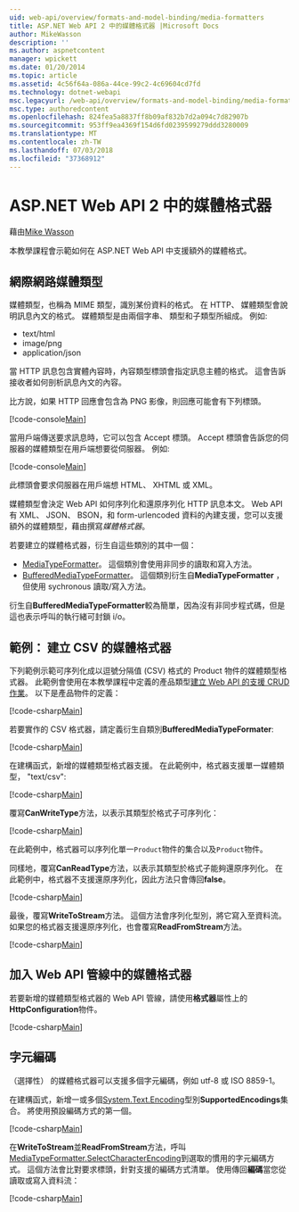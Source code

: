 ```yaml
---
uid: web-api/overview/formats-and-model-binding/media-formatters
title: ASP.NET Web API 2 中的媒體格式器 |Microsoft Docs
author: MikeWasson
description: ''
ms.author: aspnetcontent
manager: wpickett
ms.date: 01/20/2014
ms.topic: article
ms.assetid: 4c56f64a-086a-44ce-99c2-4c69604cd7fd
ms.technology: dotnet-webapi
msc.legacyurl: /web-api/overview/formats-and-model-binding/media-formatters
msc.type: authoredcontent
ms.openlocfilehash: 824fea5a8837ff8b09af832b7d2a094c7d82907b
ms.sourcegitcommit: 953ff9ea4369f154d6fd0239599279ddd3280009
ms.translationtype: MT
ms.contentlocale: zh-TW
ms.lasthandoff: 07/03/2018
ms.locfileid: "37368912"
---
```

<a name="media-formatters-in-aspnet-web-api-2"></a>ASP.NET Web API 2 中的媒體格式器
====================
藉由[Mike Wasson](https://github.com/MikeWasson)

本教學課程會示範如何在 ASP.NET Web API 中支援額外的媒體格式。

## <a name="internet-media-types"></a>網際網路媒體類型

媒體類型，也稱為 MIME 類型，識別某份資料的格式。 在 HTTP、 媒體類型會說明訊息內文的格式。 媒體類型是由兩個字串、 類型和子類型所組成。 例如: 

- text/html
- image/png
- application/json

當 HTTP 訊息包含實體內容時，內容類型標頭會指定訊息主體的格式。 這會告訴接收者如何剖析訊息內文的內容。

比方說，如果 HTTP 回應會包含為 PNG 影像，則回應可能會有下列標頭。

[!code-console[Main](media-formatters/samples/sample1.cmd)]

當用戶端傳送要求訊息時，它可以包含 Accept 標頭。 Accept 標頭會告訴您的伺服器的媒體類型在用戶端想要從伺服器。 例如: 

[!code-console[Main](media-formatters/samples/sample2.cmd)]

此標頭會要求伺服器在用戶端想 HTML、 XHTML 或 XML。

媒體類型會決定 Web API 如何序列化和還原序列化 HTTP 訊息本文。 Web API 有 XML、 JSON、 BSON，和 form-urlencoded 資料的內建支援，您可以支援額外的媒體類型，藉由撰寫*媒體格式器*。

若要建立的媒體格式器，衍生自這些類別的其中一個：

- [MediaTypeFormatter](https://msdn.microsoft.com/library/system.net.http.formatting.mediatypeformatter.aspx)。 這個類別會使用非同步的讀取和寫入方法。
- [BufferedMediaTypeFormatter](https://msdn.microsoft.com/library/system.net.http.formatting.bufferedmediatypeformatter.aspx)。 這個類別衍生自**MediaTypeFormatter** ，但使用 sychronous 讀取/寫入方法。

衍生自**BufferedMediaTypeFormatter**較為簡單，因為沒有非同步程式碼，但是這也表示呼叫的執行緒可封鎖 i/o。

## <a name="example-creating-a-csv-media-formatter"></a>範例： 建立 CSV 的媒體格式器

下列範例示範可序列化成以逗號分隔值 (CSV) 格式的 Product 物件的媒體類型格式器。 此範例會使用在本教學課程中定義的產品類型[建立 Web API 的支援 CRUD 作業](../older-versions/creating-a-web-api-that-supports-crud-operations.md)。 以下是產品物件的定義：

[!code-csharp[Main](media-formatters/samples/sample3.cs)]

若要實作的 CSV 格式器，請定義衍生自類別**BufferedMediaTypeFormater**:

[!code-csharp[Main](media-formatters/samples/sample4.cs)]

在建構函式，新增的媒體類型格式器支援。 在此範例中，格式器支援單一媒體類型， &quot;text/csv&quot;:

[!code-csharp[Main](media-formatters/samples/sample5.cs)]

覆寫**CanWriteType**方法，以表示其類型於格式子可序列化：

[!code-csharp[Main](media-formatters/samples/sample6.cs)]

在此範例中，格式器可以序列化單一`Product`物件的集合以及`Product`物件。

同樣地，覆寫**CanReadType**方法，以表示其類型於格式子能夠還原序列化。 在此範例中，格式器不支援還原序列化，因此方法只會傳回**false**。

[!code-csharp[Main](media-formatters/samples/sample7.cs)]

最後，覆寫**WriteToStream**方法。 這個方法會序列化型別，將它寫入至資料流。 如果您的格式器支援還原序列化，也會覆寫**ReadFromStream**方法。

[!code-csharp[Main](media-formatters/samples/sample8.cs)]

## <a name="adding-a-media-formatter-to-the-web-api-pipeline"></a>加入 Web API 管線中的媒體格式器

若要新增的媒體類型格式器的 Web API 管線，請使用**格式器**屬性上的**HttpConfiguration**物件。

[!code-csharp[Main](media-formatters/samples/sample9.cs)]

## <a name="character-encodings"></a>字元編碼

（選擇性） 的媒體格式器可以支援多個字元編碼，例如 utf-8 或 ISO 8859-1。

在建構函式，新增一或多個[System.Text.Encoding](https://msdn.microsoft.com/library/system.text.encoding.aspx)型別**SupportedEncodings**集合。 將使用預設編碼方式的第一個。

[!code-csharp[Main](media-formatters/samples/sample10.cs?highlight=6-7)]

在**WriteToStream**並**ReadFromStream**方法，呼叫[MediaTypeFormatter.SelectCharacterEncoding](https://msdn.microsoft.com/library/hh969054.aspx)到選取的慣用的字元編碼方式。 這個方法會比對要求標頭，針對支援的編碼方式清單。 使用傳回**編碼**當您從讀取或寫入資料流：

[!code-csharp[Main](media-formatters/samples/sample11.cs?highlight=3,5)]
